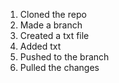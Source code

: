 1. Cloned the repo
2. Made a branch
3. Created a txt file
3. Added txt
5. Pushed to the branch
6. Pulled the changes
